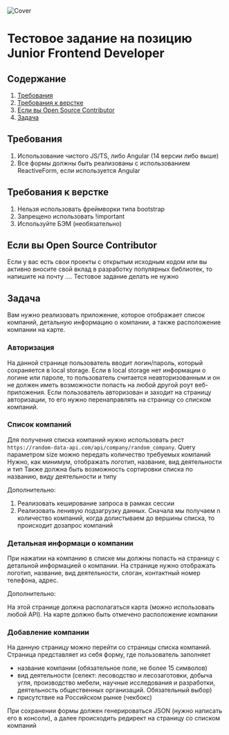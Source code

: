 ![Cover](https://user-images.githubusercontent.com/57585370/209634490-bb2b956e-f0eb-49c8-99aa-d08182b4f29a.jpg)

# Тестовое задание на позицию Junior Frontend Developer

## Содержание
1. [Требования](#requirements)
2. [Требования к верстке](#requirements-html)
3. [Если вы Open Source Contributor](#opensource)
4. [Задача](#task)

## Требования <a name="requirements">
1. Использование чистого JS/TS, либо Angular (14 версии либо выше)
2. Все формы должны быть реализованы с использованием ReactiveForm, если используется Angular

## Требования к верстке <a name="requirements-html">
1. Нельзя использовать фреймворки типа bootstrap
2. Запрещено использовать !important
3. Используйте БЭМ (необязательно)

## Если вы Open Source Contributor <a name="opensource">
Если у вас есть свои проекты с открытым исходным кодом или вы активно вносите свой вклад в разработку популярных библиотек, то 
напишите на почту .... Тестовое задание делать не нужно

## Задача <a name="task">
Вам нужно реализовать приложение, которое отображает список компаний, детальную информацию о компании, а также расположение компании на карте.

### Авторизация
На данной странице пользователь вводит логин/пароль, который сохраняется в local storage. Если в local storage нет информации о логине или пароле, то пользователь считается неавторизованным и он не должен иметь возможности попасть на любой другой роут веб-приложения. Если пользователь авторизован и заходит на страницу авторизации, то его нужно перенаправлять на страницу со списком компаний.

### Список компаний
Для получения списка компаний нужно использовать рест `https://random-data-api.com/api/company/random_company`. Query параметром size можно передать количество требуемых компаний
Нужно, как минимум, отображать логотип, название, вид деятельности и тип
Также должна быть возможность сортировки списка по названию, виду деятельности и типу
  
Дополнительно:
  
1. Реализовать кеширование запроса в рамках сессии
2. Реализовать ленивую подзагрузку данных. Сначала мы получаем n количество компаний, когда долистываем до вершины списка, то происходит дозапрос компаний

### Детальная информаци о компании
При нажатии на компанию в списке мы должны попасть на страницу с детальной информацией о компании. На странице нужно отображать логотип, название, вид деятельности, слоган, контактный номер телефона, адрес.
  
Дополнительно:
  
На этой странице должна располагаться карта (можно использовать любой API). На карте должно быть отмечено расположение компании

### Добавление компании
На данную страницу можно перейти со страницы списка компаний. Страница представляет из себя форму, где пользователь заполняет
- название компании (обязательное поле, не более 15 символов)
- вид деятельности (селект: лесоводство и лесозаготовки, добыча угля, производство мебели, научные исследования и разработки, деятельность общественных организаций. Обязательный выбор)
- присутствие на Российском рынке (чекбокс)
  
При сохранении формы должен генерироваться JSON (нужно написать его в консоли), а далее происходить редирект на страницу со списком компаний


